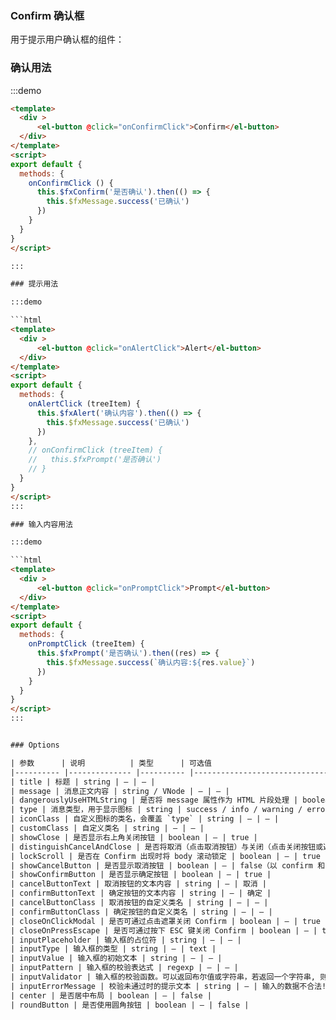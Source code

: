 ### Confirm 确认框
用于提示用户确认框的组件：


### 确认用法

:::demo

```html
<template>
  <div >
	  <el-button @click="onConfirmClick">Confirm</el-button>
  </div>
</template>
<script>
export default {
  methods: {
    onConfirmClick () {
      this.$fxConfirm('是否确认').then(() => {
        this.$fxMessage.success('已确认')
      })
    }
  }
}
</script>

:::

### 提示用法

:::demo 

```html
<template>
  <div >
	  <el-button @click="onAlertClick">Alert</el-button>
  </div>
</template>
<script>
export default {
  methods: {
    onAlertClick (treeItem) {
      this.$fxAlert('确认内容').then(() => {
        this.$fxMessage.success('已确认')
      })
    },
    // onConfirmClick (treeItem) {
    //   this.$fxPrompt('是否确认')
    // }
  }
}
</script>
:::

### 输入内容用法

:::demo 

```html
<template>
  <div >
	  <el-button @click="onPromptClick">Prompt</el-button>
  </div>
</template>
<script>
export default {
  methods: {
    onPromptClick (treeItem) {
      this.$fxPrompt('是否确认').then((res) => {
        this.$fxMessage.success(`确认内容:${res.value}`)
      })
    }
  }
}
</script>
:::


### Options

| 参数      | 说明          | 类型      | 可选值                           | 默认值  |
|---------- |-------------- |---------- |--------------------------------  |-------- |
| title | 标题 | string | — | — |
| message | 消息正文内容 | string / VNode | — | — |
| dangerouslyUseHTMLString | 是否将 message 属性作为 HTML 片段处理 | boolean | — | false |
| type | 消息类型，用于显示图标 | string | success / info / warning / error | — |
| iconClass | 自定义图标的类名，会覆盖 `type` | string | — | — |
| customClass | 自定义类名 | string | — | — |
| showClose | 是否显示右上角关闭按钮 | boolean | — | true |
| distinguishCancelAndClose | 是否将取消（点击取消按钮）与关闭（点击关闭按钮或遮罩层、按下 ESC 键）进行区分 | boolean | — | false |
| lockScroll | 是否在 Confirm 出现时将 body 滚动锁定 | boolean | — | true |
| showCancelButton | 是否显示取消按钮 | boolean | — | false（以 confirm 和 prompt 方式调用时为 true） |
| showConfirmButton | 是否显示确定按钮 | boolean | — | true |
| cancelButtonText | 取消按钮的文本内容 | string | — | 取消 |
| confirmButtonText | 确定按钮的文本内容 | string | — | 确定 |
| cancelButtonClass | 取消按钮的自定义类名 | string | — | — |
| confirmButtonClass | 确定按钮的自定义类名 | string | — | — |
| closeOnClickModal | 是否可通过点击遮罩关闭 Confirm | boolean | — | true（以 alert 方式调用时为 false） |
| closeOnPressEscape | 是否可通过按下 ESC 键关闭 Confirm | boolean | — | true（以 alert 方式调用时为 false） |
| inputPlaceholder | 输入框的占位符 | string | — | — |
| inputType | 输入框的类型 | string | — | text |
| inputValue | 输入框的初始文本 | string | — | — |
| inputPattern | 输入框的校验表达式 | regexp | — | — |
| inputValidator | 输入框的校验函数。可以返回布尔值或字符串，若返回一个字符串, 则返回结果会被赋值给 inputErrorMessage | function | — | — |
| inputErrorMessage | 校验未通过时的提示文本 | string | — | 输入的数据不合法! |
| center | 是否居中布局 | boolean | — | false |
| roundButton | 是否使用圆角按钮 | boolean | — | false |


